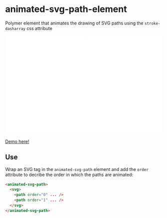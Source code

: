 # animated-svg-path-element
Polymer element that animates the drawing of SVG paths using the `stroke-dasharray` css attribute

![example](/docs/animation.gif)

[Demo here!](https://gkjohnson.github.io/animated-svg-path-element/example/)

## Use
Wrap an SVG tag in the `animated-svg-path` element and add the `order` attribute to decribe the order in which the paths are animated:
```html
<animated-svg-path>
  <svg>
    <path order="0" ... />
    <path order="1" ... />
  </svg>
</animated-svg-path>
```
